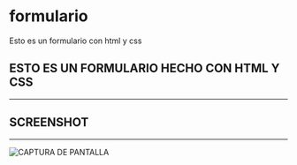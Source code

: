 # formulario
Esto es un formulario con html y css

## ESTO ES UN FORMULARIO HECHO CON HTML Y CSS
---
## SCREENSHOT
---
![CAPTURA DE PANTALLA](http://imgfz.com/i/MdDwQfa.jpeg)
